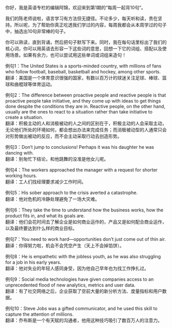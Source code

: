
你好，我是英语专栏的编辑阿锦，欢迎来到第1期的“每周一起背10句”。

我们的陈老师说啦，语言学习有方法但无捷径。不论多少，每天听和读，贵在坚持。所以呢，为了帮助你真正吃透我们学过的内容，每周我都会从本周学过的句子中，抽选出10句非常棒的句子。

你可以熟读，直到背诵，然后把句子默写下来。同时，我在每句话里标出了我们的核心词，你可以用英语去形容一下这些词的意思，回想一下它的词组、搭配以及使用场景。如果有余力，也可以尝试用这些单词或词组来造句！

例句1：The United States is a sports-minded country, with millions of fans who follow football, baseball, basketball and hockey, among other sports.<br>
翻译：美国是一个体育意识很强的国家，有数以百万计的球迷关注足球、棒球、篮球和曲棍球等体育运动。

例句2：The difference between proactive people and reactive people is that proactive people take initiative, and they come up with ideas to get things done despite the conditions they are in. Reactive people, on the other hand, usually are the ones to react to a situation rather than take initiative to create a situation.<br>
翻译：积极主动的人和消极被动的人之间的区别在于，积极主动的人会采取主动，无论他们所处的环境如何，都会想出办法来完成任务；而消极被动型的人通常只会对形势做出被动的反应，而不会主动采取行动去创造形势。

例句3：Don’t jump to conclusions! Perhaps it was his daughter he was dancing with.<br>
翻译：别匆忙下结论，和他跳舞的没准是他女儿呢。

例句4：The workers approached the manager with a request for shorter working hours.<br>
翻译：工人们找经理要求减少工作时间。

例句5：His sober approach to the crisis averted a catastrophe.<br>
翻译：他对危机的冷静处理避免了一场大灾难。

例句6：They take the time to understand how the business works, how the product fits in, and what its goals are.<br>
翻译：他们会花时间去了解企业是如何商业运作的，产品又是如何配合商业运作，以及最终要达到什么样的商业目标。

例句7：You need to work hard—opportunities don’t just come out of thin air.<br>
翻译：你得努力啦，机会不会凭空产生（天上不会掉馅饼）。

例句8：He is empathetic with the jobless youth, as he was also struggling for a job in his early years.<br>
翻译：他对失业的年轻人感同身受，因为他自己早年也为找工作挣扎过。

例句9：Social media technologies have given companies access to an unprecedented flood of new analytics, metrics and user data.<br>
翻译：有了社交网络之后，企业获取了空前大量的新分析方法、度量指标和用户数据。

例句10：Steve Jobs was a gifted communicator, and he used this skill to capture the attention of millions.<br>
翻译：乔布斯是一个有天赋的沟通者，他用这种技巧吸引了数百万人的注意力。
